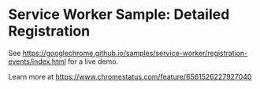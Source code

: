 Service Worker Sample: Detailed Registration
===
See https://googlechrome.github.io/samples/service-worker/registration-events/index.html for a live demo.

Learn more at https://www.chromestatus.com/feature/6561526227927040
